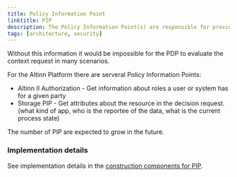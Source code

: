```yaml
---
title: Policy Information Point
linktitle: PIP
description: The Policy Information Point(s) are responsible for providing needed information to the context handler so it can enrich the context request.
tags: [architecture, security]
---
```


Without this information it would be impossible for the PDP to evaluate the context request in many scenarios.

For the Altinn Platform there are serveral Policy Information Points:

- Altinn II Authorization - Get information about roles a user or system has for a given party
- Storage PIP - Get attributes about the resource in the decision request. (what kind of app, who is the reportee of the data, what is the current process state)

The number of PIP are expected to grow in the future.

### Implementation details

See implementation details in the [construction components for PIP](/technology/architecture/components/application/construction/altinn-platform/authorization/#policy-information-point---roles).